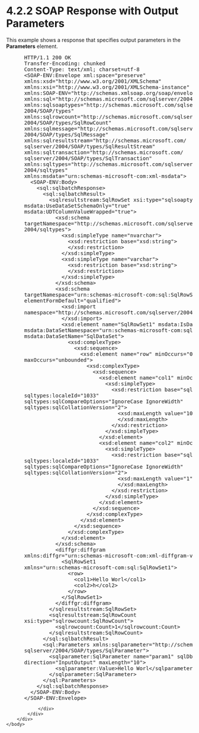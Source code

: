 <html dir="LTR" xmlns:mshelp="http://msdn.microsoft.com/mshelp" xmlns:ddue="http://ddue.schemas.microsoft.com/authoring/2003/5" xmlns:xlink="http://www.w3.org/1999/xlink" xmlns:tool="http://www.microsoft.com/tooltip">
    <head>
        <meta http-equiv="Content-Type" content="text/html; CHARSET=utf-8"></meta>
        <meta name="save" content="history"></meta>
        <title>4.2.2 SOAP Response with Output Parameters</title>
        <xml>
            <mshelp:toctitle title="4.2.2 SOAP Response with Output Parameters"></mshelp:toctitle>
            <mshelp:rltitle title="[MS-SSNWS]: SOAP Response with Output Parameters"></mshelp:rltitle>
            <mshelp:keyword index="A" term="ec23c0cd-aaa1-47d1-b874-36ec07f0f302"></mshelp:keyword>
            <mshelp:attr name="DCSext.ContentType" value="open specification"></mshelp:attr>
            <mshelp:attr name="AssetID" value="ec23c0cd-aaa1-47d1-b874-36ec07f0f302"></mshelp:attr>
            <mshelp:attr name="TopicType" value="kbRef"></mshelp:attr>
            <mshelp:attr name="DCSext.Title" value="[MS-SSNWS]: SOAP Response with Output Parameters" />
        </xml>
    </head>
    <body>
        <div id="header">
            <h1 class="heading">4.2.2 SOAP Response with Output Parameters</h1>
        </div>
        <div id="mainSection">
            <div id="mainBody">
                <div id="allHistory" class="saveHistory"></div>
                <div id="sectionSection0" class="section" name="collapseableSection">
                    

<p>This example shows a response that specifies output
parameters in the <b>Parameters</b> element.</p>

<dl>
<dd>
<div><pre> HTTP/1.1 200 OK
 Transfer-Encoding: chunked
 Content-Type: text/xml; charset=utf-8
 &lt;SOAP-ENV:Envelope xml:space=&quot;preserve&quot; 
 xmlns:xsd=&quot;http://www.w3.org/2001/XMLSchema&quot; 
 xmlns:xsi=&quot;http://www.w3.org/2001/XMLSchema-instance&quot; 
 xmlns:SOAP-ENV=&quot;http://schemas.xmlsoap.org/soap/envelope/&quot; 
 xmlns:sql=&quot;http://schemas.microsoft.com/sqlserver/2004/SOAP&quot; 
 xmlns:sqlsoaptypes=&quot;http://schemas.microsoft.com/sqlserver/
 2004/SOAP/types&quot; 
 xmlns:sqlrowcount=&quot;http://schemas.microsoft.com/sqlserver/
 2004/SOAP/types/SqlRowCount&quot; 
 xmlns:sqlmessage=&quot;http://schemas.microsoft.com/sqlserver/
 2004/SOAP/types/SqlMessage&quot; 
 xmlns:sqlresultstream=&quot;http://schemas.microsoft.com/
 sqlserver/2004/SOAP/types/SqlResultStream&quot; 
 xmlns:sqltransaction=&quot;http://schemas.microsoft.com/
 sqlserver/2004/SOAP/types/SqlTransaction&quot; 
 xmlns:sqltypes=&quot;http://schemas.microsoft.com/sqlserver/
 2004/sqltypes&quot; 
 xmlns:msdata=&quot;urn:schemas-microsoft-com:xml-msdata&quot;&gt;
   &lt;SOAP-ENV:Body&gt;
     &lt;sql:sqlbatchResponse&gt;
       &lt;sql:sqlbatchResult&gt;
         &lt;sqlresultstream:SqlRowSet xsi:type=&quot;sqlsoaptypes:SqlRowSet&quot; 
 msdata:UseDataSetSchemaOnly=&quot;true&quot; 
 msdata:UDTColumnValueWrapped=&quot;true&quot;&gt;
           &lt;xsd:schema 
 targetNamespace=&quot;http://schemas.microsoft.com/sqlserver/
 2004/sqltypes&quot;&gt;
             &lt;xsd:simpleType name=&quot;nvarchar&quot;&gt;
               &lt;xsd:restriction base=&quot;xsd:string&quot;&gt;
               &lt;/xsd:restriction&gt;
             &lt;/xsd:simpleType&gt;
             &lt;xsd:simpleType name=&quot;varchar&quot;&gt;
               &lt;xsd:restriction base=&quot;xsd:string&quot;&gt;
               &lt;/xsd:restriction&gt;
             &lt;/xsd:simpleType&gt;
           &lt;/xsd:schema&gt;
           &lt;xsd:schema 
 targetNamespace=&quot;urn:schemas-microsoft-com:sql:SqlRowSet1&quot; 
 elementFormDefault=&quot;qualified&quot;&gt;
             &lt;xsd:import 
 namespace=&quot;http://schemas.microsoft.com/sqlserver/2004/sqltypes&quot;&gt;
             &lt;/xsd:import&gt;
             &lt;xsd:element name=&quot;SqlRowSet1&quot; msdata:IsDataSet=&quot;true&quot; 
 msdata:DataSetNamespace=&quot;urn:schemas-microsoft-com:sql:SqlDataSet&quot; 
 msdata:DataSetName=&quot;SqlDataSet&quot;&gt;
               &lt;xsd:complexType&gt;
                 &lt;xsd:sequence&gt;
                   &lt;xsd:element name=&quot;row&quot; minOccurs=&quot;0&quot; 
 maxOccurs=&quot;unbounded&quot;&gt;
                     &lt;xsd:complexType&gt;
                       &lt;xsd:sequence&gt;
                         &lt;xsd:element name=&quot;col1&quot; minOccurs=&quot;0&quot;&gt;
                           &lt;xsd:simpleType&gt;
                             &lt;xsd:restriction base=&quot;sqltypes:nvarchar&quot; 
 sqltypes:localeId=&quot;1033&quot; 
 sqltypes:sqlCompareOptions=&quot;IgnoreCase IgnoreWidth&quot; 
 sqltypes:sqlCollationVersion=&quot;2&quot;&gt;
                               &lt;xsd:maxLength value=&quot;10&quot;&gt;
                               &lt;/xsd:maxLength&gt;
                             &lt;/xsd:restriction&gt;
                           &lt;/xsd:simpleType&gt;
                         &lt;/xsd:element&gt;
                         &lt;xsd:element name=&quot;col2&quot; minOccurs=&quot;0&quot;&gt;
                           &lt;xsd:simpleType&gt;
                             &lt;xsd:restriction base=&quot;sqltypes:varchar&quot; 
 sqltypes:localeId=&quot;1033&quot; 
 sqltypes:sqlCompareOptions=&quot;IgnoreCase IgnoreWidth&quot; 
 sqltypes:sqlCollationVersion=&quot;2&quot;&gt;
                               &lt;xsd:maxLength value=&quot;1&quot;&gt;
                               &lt;/xsd:maxLength&gt;
                             &lt;/xsd:restriction&gt;
                           &lt;/xsd:simpleType&gt;
                         &lt;/xsd:element&gt;
                       &lt;/xsd:sequence&gt;
                     &lt;/xsd:complexType&gt;
                   &lt;/xsd:element&gt;
                 &lt;/xsd:sequence&gt;
               &lt;/xsd:complexType&gt;
             &lt;/xsd:element&gt;
           &lt;/xsd:schema&gt;
           &lt;diffgr:diffgram 
 xmlns:diffgr=&quot;urn:schemas-microsoft-com:xml-diffgram-v1&quot;&gt;
             &lt;SqlRowSet1 
 xmlns=&quot;urn:schemas-microsoft-com:sql:SqlRowSet1&quot;&gt;
               &lt;row&gt;
                 &lt;col1&gt;Hello Worl&lt;/col1&gt;
                 &lt;col2&gt;h&lt;/col2&gt;
               &lt;/row&gt;
             &lt;/SqlRowSet1&gt;
           &lt;/diffgr:diffgram&gt;
         &lt;/sqlresultstream:SqlRowSet&gt;
         &lt;sqlresultstream:SqlRowCount 
 xsi:type=&quot;sqlrowcount:SqlRowCount&quot;&gt;
           &lt;sqlrowcount:Count&gt;1&lt;/sqlrowcount:Count&gt;
         &lt;/sqlresultstream:SqlRowCount&gt;
       &lt;/sql:sqlbatchResult&gt;
       &lt;sql:Parameters xmlns:sqlparameter=&quot;http://schemas.microsoft.com/
 sqlserver/2004/SOAP/types/SqlParameter&quot;&gt;
         &lt;sqlparameter:SqlParameter name=&quot;param1&quot; sqlDbType=&quot;NVarChar&quot; 
 direction=&quot;InputOutput&quot; maxLength=&quot;10&quot;&gt;
           &lt;sqlparameter:Value&gt;Hello Worl&lt;/sqlparameter:Value&gt;
         &lt;/sqlparameter:SqlParameter&gt;
       &lt;/sql:Parameters&gt;
     &lt;/sql:sqlbatchResponse&gt;
   &lt;/SOAP-ENV:Body&gt;
 &lt;/SOAP-ENV:Envelope&gt;
</pre></div>
</dd></dl>


                </div>
            </div>
        </div>
    </body>
</html>